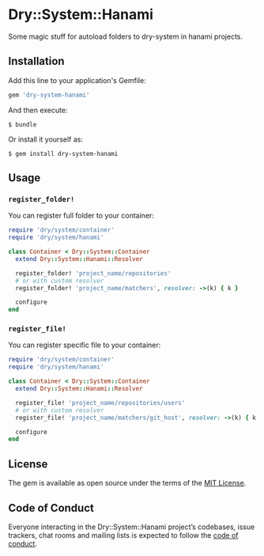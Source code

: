 # Dry::System::Hanami
Some magic stuff for autoload folders to dry-system in hanami projects.

## Installation

Add this line to your application's Gemfile:

```ruby
gem 'dry-system-hanami'
```

And then execute:

    $ bundle

Or install it yourself as:

    $ gem install dry-system-hanami

## Usage

### `register_folder!`
You can register full folder to your container:

```ruby
require 'dry/system/container'
require 'dry/system/hanami'

class Container < Dry::System::Container
  extend Dry::System::Hanami::Resolver

  register_folder! 'project_name/repositories'
  # or with custom resolver
  register_folder! 'project_name/matchers', resolver: ->(k) { k }

  configure
end
```

### `register_file!`
You can register specific file to your container:

```ruby
require 'dry/system/container'
require 'dry/system/hanami'

class Container < Dry::System::Container
  extend Dry::System::Hanami::Resolver

  register_file! 'project_name/repositories/users'
  # or with custom resolver
  register_file! 'project_name/matchers/git_host', resolver: ->(k) { k }

  configure
end
```

## License

The gem is available as open source under the terms of the [MIT License](http://opensource.org/licenses/MIT).

## Code of Conduct

Everyone interacting in the Dry::System::Hanami project’s codebases, issue trackers, chat rooms and mailing lists is expected to follow the [code of conduct](https://github.com/davydovanton/dry-system-hanami/blob/master/CODE_OF_CONDUCT.md).
